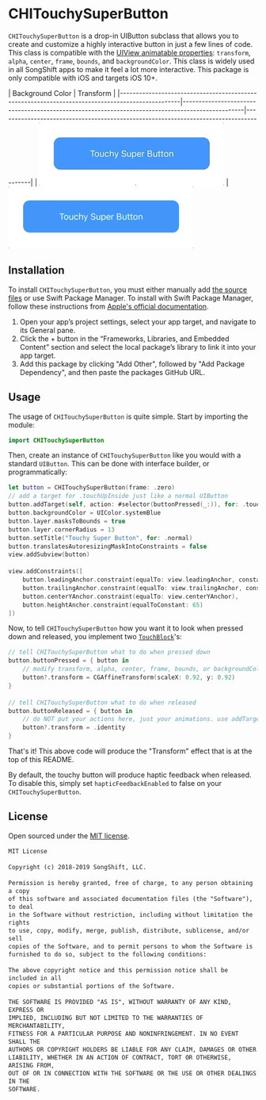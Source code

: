# CHITouchySuperButton
`CHITouchySuperButton` is a drop-in UIButton subclass that allows you to create and customize a highly interactive button in just a few lines of code. This class is compatible with the [UIView animatable properties](https://developer.apple.com/documentation/uikit/uiview): `transform`, `alpha`, `center`, `frame`, `bounds`, and `backgroundColor`. This class is widely used in all SongShift apps to make it feel a lot more interactive. 
This package is only compatible with iOS and targets iOS 10+.

|  Background Color                                                                             | Transform                                                                                   |
|-------------------------------------------------------------------------------------------------|-------------------------------------------------------------------------------------------------|----------------------------------------------------------------------------------------|
| ![](https://raw.githubusercontent.com/SongShift/CHITouchySuperButton/master/Assets/colorchange.gif?token=AB5FC6CQUFYWWJ6ZWAMXV225JBTR2) | ![](https://raw.githubusercontent.com/SongShift/CHITouchySuperButton/master/Assets/transform.gif?token=AB5FC6CLFH4BLG3HPWSC2ES5JBT6A)

## Installation
To install `CHITouchySuperButton`, you must either manually add [the source files](https://github.com/SongShift/CHITouchySuperButton/tree/master/Sources/CHITouchySuperButton) or use Swift Package Manager. To install with Swift Package Manager, follow these instructions from [Apple's official documentation](https://developer.apple.com/documentation/swift_packages/creating_a_swift_package_with_xcode).

1.  Open your app’s project settings, select your app target, and navigate to its General pane.
2.  Click the + button in the “Frameworks, Libraries, and Embedded Content” section and select the local package’s library to link it into your app target.
3. Add this package by clicking "Add Other", followed by "Add Package Dependency", and then paste the packages GitHub URL. 
## Usage
The usage of `CHITouchySuperButton` is quite simple. Start by importing the module:
```swift
import CHITouchySuperButton
```
Then, create an instance of `CHITouchySuperButton` like you would with a standard `UIButton`. This can be done with interface builder, or  programmatically:
```swift
let button = CHITouchySuperButton(frame: .zero)
// add a target for .touchUpInside just like a normal UIButton
button.addTarget(self, action: #selector(buttonPressed(_:)), for: .touchUpInside)
button.backgroundColor = UIColor.systemBlue
button.layer.masksToBounds = true
button.layer.cornerRadius = 13
button.setTitle("Touchy Super Button", for: .normal)
button.translatesAutoresizingMaskIntoConstraints = false
view.addSubview(button)

view.addConstraints([
    button.leadingAnchor.constraint(equalTo: view.leadingAnchor, constant: 30),
    button.trailingAnchor.constraint(equalTo: view.trailingAnchor, constant: -30),
    button.centerYAnchor.constraint(equalTo: view.centerYAnchor),
    button.heightAnchor.constraint(equalToConstant: 65)
])
```
Now, to tell `CHITouchySuperButton` how you want it to look when pressed down and released, you implement two [`TouchBlock`](https://github.com/SongShift/CHITouchySuperButton/blob/master/Sources/CHITouchySuperButton/CHITouchySuperButton.swift#L13)'s:
```swift
// tell CHITouchySuperButton what to do when pressed down
button.buttonPressed = { button in
    // modify transform, alpha, center, frame, bounds, or backgroundColor
    button?.transform = CGAffineTransform(scaleX: 0.92, y: 0.92)
}

// tell CHITouchySuperButton what to do when released
button.buttonReleased = { button in
    // do NOT put your actions here, just your animations. use addTarget to add an action.
    button?.transform = .identity
}
```
That's it! This above code will produce the "Transform" effect that is at the top of this README.

By default, the touchy button will produce haptic feedback when released. To disable this, simply set `hapticFeedbackEnabled` to false on your `CHITouchySuperButton`. 
## License
Open sourced under the [MIT license](https://github.com/SongShift/CHITouchySuperButton/blob/master/LICENSE).
```
MIT License

Copyright (c) 2018-2019 SongShift, LLC.

Permission is hereby granted, free of charge, to any person obtaining a copy
of this software and associated documentation files (the "Software"), to deal
in the Software without restriction, including without limitation the rights
to use, copy, modify, merge, publish, distribute, sublicense, and/or sell
copies of the Software, and to permit persons to whom the Software is
furnished to do so, subject to the following conditions:

The above copyright notice and this permission notice shall be included in all
copies or substantial portions of the Software.

THE SOFTWARE IS PROVIDED "AS IS", WITHOUT WARRANTY OF ANY KIND, EXPRESS OR
IMPLIED, INCLUDING BUT NOT LIMITED TO THE WARRANTIES OF MERCHANTABILITY,
FITNESS FOR A PARTICULAR PURPOSE AND NONINFRINGEMENT. IN NO EVENT SHALL THE
AUTHORS OR COPYRIGHT HOLDERS BE LIABLE FOR ANY CLAIM, DAMAGES OR OTHER
LIABILITY, WHETHER IN AN ACTION OF CONTRACT, TORT OR OTHERWISE, ARISING FROM,
OUT OF OR IN CONNECTION WITH THE SOFTWARE OR THE USE OR OTHER DEALINGS IN THE
SOFTWARE.
```

